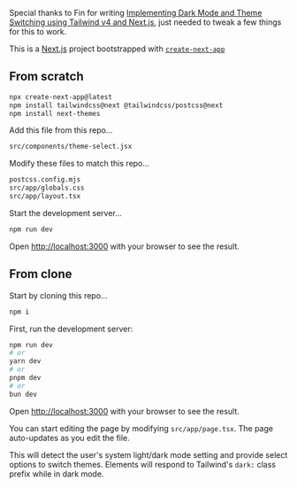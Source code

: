 Special thanks to Fin for writing [Implementing Dark Mode and Theme Switching using Tailwind v4 and Next.js](https://www.thingsaboutweb.dev/en/posts/dark-mode-with-tailwind-v4-nextjs), just needed to tweak a few things for this to work.

This is a [Next.js](https://nextjs.org) project bootstrapped with [`create-next-app`](https://nextjs.org/docs/app/api-reference/cli/create-next-app)

## From scratch

```bash
npx create-next-app@latest
npm install tailwindcss@next @tailwindcss/postcss@next
npm install next-themes
```

Add this file from this repo...

```bash
src/components/theme-select.jsx
```

Modify these files to match this repo...

```bash
postcss.config.mjs
src/app/globals.css
src/app/layout.tsx
```

Start the development server...

```bash
npm run dev
```

Open [http://localhost:3000](http://localhost:3000) with your browser to see the result.


## From clone

Start by cloning this repo...

```bash
npm i
```

First, run the development server:

```bash
npm run dev
# or
yarn dev
# or
pnpm dev
# or
bun dev
```

Open [http://localhost:3000](http://localhost:3000) with your browser to see the result.

You can start editing the page by modifying `src/app/page.tsx`. The page auto-updates as you edit the file.

This will detect the user's system light/dark mode setting and provide select options to switch themes. Elements will respond to Tailwind's `dark:` class prefix while in dark mode.

